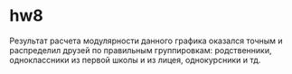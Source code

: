 # hw8
Результат расчета модулярности данного графика оказался точным и распределил друзей по правильным группировкам: родственники, одноклассники из первой школы и из лицея, однокурсники и тд.
